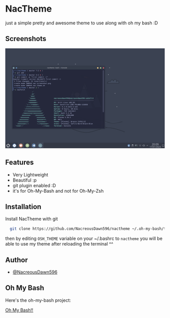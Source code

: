 
# NacTheme

just a simple pretty and awesome theme to use along with oh my bash :D 
## Screenshots

![Terminal Screenshot](https://github.com/NacreousDawn596/nactheme/raw/master/nac-theme.png)



## Features

- Very Lightweight
- Beautiful :p
- git plugin enabled :D
- it's for Oh-My-Bash and not for Oh-My-Zsh


## Installation

Install NacTheme with git

```bash
  git clone https://github.com/NacreousDawn596/nactheme ~/.oh-my-bash/themes/nactheme
```

then by editing `OSH_THEME` variable on your ~/.bashrc to `nactheme` you will be able to use my theme after reloading the terminal ^^
    
## Author

- [@NacreousDawn596](https://github.com/NacreousDawn596)


## Oh My Bash

Here's the oh-my-bash project:

[Oh My Bash!!](https://github.com/ohmybash/oh-my-bash)

